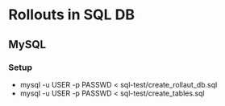 # Rollouts in SQL DB

## MySQL
### Setup
- mysql -u USER -p PASSWD < sql-test/create_rollaut_db.sql
- mysql -u USER -p PASSWD < sql-test/create_tables.sql


